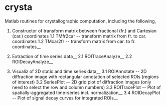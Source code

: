 # crysta
Matlab routines for crystallographic computation, including the following,


1. Constructor of transform matrix between fractional (fr.) and Cartesian (car.) coordinates
1.1 TMfr2car -- transform matrix from fr. to car. coordinates
1.2 TMcar2fr -- transform matrix from car. to fr. coordinates__

2. Extraction of time series data__
2.1 ROITraceAnalyze__
2.2 ROIDecayAnalyze__

3. Visualiz of 2D static and time series data__
3.1 ROIAnnotate -- 2D diffraction image with rectangular annotation of selected ROIs (regions of interest)
3.2 SeriesPlot -- 2D grid plot of diffraction images (only need to select the row and column numbers)
3.3 ROITracePlot -- Plot of spatially-aggregated time-series incl. normalization__
3.4 ROIDecayPlot -- Plot of signal decay curves for integrated ROIs__
